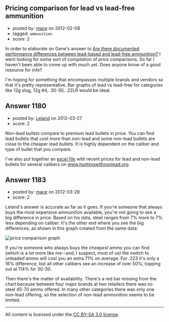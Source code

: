 ## Pricing comparison for lead vs lead-free ammunition

- posted by: [mace](https://stackexchange.com/users/-1/163-mace) on 2012-02-08
- tagged: `ammunition`
- score: 2

In order to elaborate on Gene's answer to [Are there documented performance differences between lead-based and lead-free ammunition?](http://firearms.stackexchange.com/questions/1015/) I went looking for some sort of compilation of price comparisons. So far I haven't been able to come up with much yet. Does anyone know of a good resource for info?

I'm hoping for something that encompasses multiple brands and vendors so that it's pretty representative. Bar graphs of lead vs lead-free for categories like 12g slug, 12g #4, .30-30, .22LR would be ideal.


## Answer 1180

- posted by: [Leland](https://stackexchange.com/users/-1/498-leland) on 2012-03-27
- score: 2

Non-lead bullets compare to premium lead bullets in price. You can find lead bullets that cost more than non-lead and some non-lead bullets are close to the cheaper lead bullets. It is highly dependent on the caliber and type of bullet that you compare.

I've also put together an [excel file](http://www.huntingwithnonlead.org/images/excel/ise.bullet_pricecomparison.xls) with recent prices for lead and non-lead bullets for several calibers on www.huntingwithnonlead.org. 


## Answer 1183

- posted by: [mace](https://stackexchange.com/users/-1/163-mace) on 2012-03-28
- score: 2

<p>Leland's answer is accurate as far as it goes. If you're someone that always buys the most expensive ammunition available, you're not going to see a big difference in price. Based on his data, steel ranges from 7% more to 7% less depending on caliber. It's the other end where you see the big differences, as shown in this graph created from the same data:</p>

<p><img src="http://i.stack.imgur.com/ZNDk7.png" alt="price comparison graph"></p>

<p>If you're someone who always buys the <em>cheapest</em> ammo you can find (which is a lot more like me--and, I suspect, most of us) the switch to unleaded ammo will cost you an extra 71% on average. For .223 it's only a 16% difference, but all other calibers see an increase of over 50%, topping out at 114% for 30-30.</p>

<p>Then there's the matter of availability. There's a red bar missing from the chart because between four major brands at two retailers there was no steel 45-70 ammo offered. In many other categories there was only one non-lead offering, so the selection of non-lead ammunition seems to be limited.</p>




---

All content is licensed under the [CC BY-SA 3.0 license](https://creativecommons.org/licenses/by-sa/3.0/).
